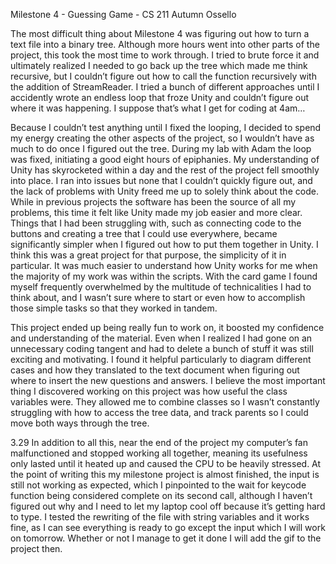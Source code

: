 Milestone 4 - Guessing Game - CS 211
Autumn Ossello

The most difficult thing about Milestone 4 was figuring out how to turn a text file into a binary tree. Although more hours went into other parts of the project, this took the most time to work through. I tried to brute force it and ultimately realized I needed to go back up the tree which made me think recursive, but I couldn’t figure out how to call the function recursively with the addition of StreamReader. I tried a bunch of different approaches until I accidently wrote an endless loop that froze Unity and couldn’t figure out where it was happening. I suppose that’s what I get for coding at 4am… 

Because I couldn’t test anything until I fixed the looping, I decided to spend my energy creating the other aspects of the project, so I wouldn’t have as much to do once I figured out the tree. During my lab with Adam the loop was fixed, initiating a good eight hours of epiphanies. My understanding of Unity has skyrocketed within a day and the rest of the project fell smoothly into place. I ran into issues but none that I couldn’t quickly figure out, and the lack of problems with Unity freed me up to solely think about the code. While in previous projects the software has been the source of all my problems, this time it felt like Unity made my job easier and more clear. Things that I had been struggling with, such as connecting code to the buttons and creating a tree that I could use everywhere, became significantly simpler when I figured out how to put them together in Unity. I think this was a great project for that purpose, the simplicity of it in particular. It was much easier to understand how Unity works for me when the majority of my work was within the scripts. With the card game I found myself frequently overwhelmed by the multitude of technicalities I had to think about, and I wasn’t sure where to start or even how to accomplish those simple tasks so that they worked in tandem. 

This project ended up being really fun to work on, it boosted my confidence and understanding of the material. Even when I realized I had gone on an unnecessary coding tangent and had to delete a bunch of stuff it was still exciting and motivating. I found it helpful particularly to diagram different cases and how they translated to the text document when figuring out where to insert the new questions and answers. I believe the most important thing I discovered working on this project was how useful the class variables were. They allowed me to combine classes so I wasn’t constantly struggling with how to access the tree data, and track parents so I could move both ways through the tree.

3.29
In addition to all this, near the end of the project my computer’s fan malfunctioned and stopped working all together, meaning its usefulness only lasted until it heated up and caused the CPU to be heavily stressed. At the point of writing this my milestone project is almost finished, the input is still not working as expected, which I pinpointed to the wait for keycode function being considered complete on its second call, although I haven’t figured out why and I need to let my laptop cool off because it’s getting hard to type. I tested the rewriting of the file with string variables and it works fine, as I can see everything is ready to go except the input which I will work on tomorrow. Whether or not I manage to get it done I will add the gif to the project then.
